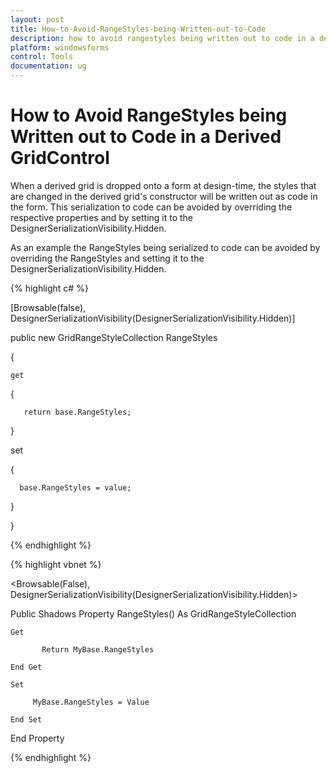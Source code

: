 ```yaml
---
layout: post
title: How-to-Avoid-RangeStyles-being-Written-out-to-Code
description: how to avoid rangestyles being written out to code in a derived gridcontrol
platform: windowsforms
control: Tools
documentation: ug
---
```


# How to Avoid RangeStyles being Written out to Code in a Derived GridControl

When a derived grid is dropped onto a form at design-time, the styles that are changed in the derived grid's constructor will be written out as code in the form. This serialization to code can be avoided by overriding the respective properties and by setting it to the DesignerSerializationVisibility.Hidden.

As an example the RangeStyles being serialized to code can be avoided by overriding the RangeStyles and setting it to the DesignerSerializationVisibility.Hidden.

{% highlight c# %}



[Browsable(false), DesignerSerializationVisibility(DesignerSerializationVisibility.Hidden)]

public new GridRangeStyleCollection RangeStyles

{

    get

   {

       return base.RangeStyles;

   }

   set

   {

      base.RangeStyles = value;

   }

}



{% endhighlight  %}

{% highlight vbnet %}



&lt;Browsable(False), DesignerSerializationVisibility(DesignerSerializationVisibility.Hidden)&gt; 

Public Shadows Property RangeStyles() As GridRangeStyleCollection

    Get

           Return MyBase.RangeStyles

    End Get

    Set

         MyBase.RangeStyles = Value

    End Set

End Property

{% endhighlight %}

